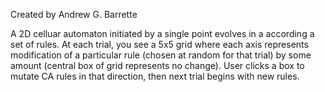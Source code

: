 Created by Andrew G. Barrette

A 2D celluar automaton initiated by a single point evolves in a according a set of rules. At each trial, you see a 5x5 grid where each axis represents modification of a particular rule (chosen at random for that trial) by some amount (central box of grid represents no change). User clicks a box to mutate CA rules in that direction, then next trial begins with new rules.